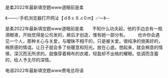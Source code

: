是柔2022年最新填空题www道眼前是柔

《——✅手机浏览器打开网沚【ｄ8ｓ８.c０m】✅—》--

是柔2022年最新填空题www道眼前是柔　　不知什么功夫起，他的手边总有一瓶滴眼液，开始觉得是公司发的，厥后才创造，惟有她一部分有。
	　　也许你会遇见一个人，那种关心与关爱，与暧昧不相干的，只是被关爱。很纯净的很美好的，棉质感的情谊。让日子就会多了些暖意和阳光。放在心底。想起来，就会棉意的情愫，深沉而无所求的。就像穿着棉布的衣裙，轻盈却不出格的耀眼。低调而含蓄的，给人予无尽的深情。





电语2022年最新填空题www费电总将语
